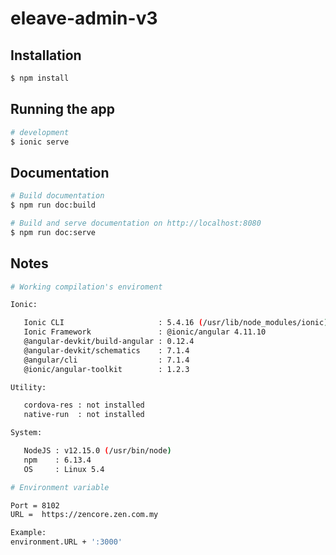 # eleave-admin-v3

## Installation

```bash
$ npm install
```

## Running the app

```bash
# development
$ ionic serve
```

## Documentation

```bash
# Build documentation
$ npm run doc:build

# Build and serve documentation on http://localhost:8080
$ npm run doc:serve
```

## Notes


```bash
# Working compilation's enviroment

Ionic:

   Ionic CLI                     : 5.4.16 (/usr/lib/node_modules/ionic)
   Ionic Framework               : @ionic/angular 4.11.10
   @angular-devkit/build-angular : 0.12.4
   @angular-devkit/schematics    : 7.1.4
   @angular/cli                  : 7.1.4
   @ionic/angular-toolkit        : 1.2.3

Utility:

   cordova-res : not installed
   native-run  : not installed

System:

   NodeJS : v12.15.0 (/usr/bin/node)
   npm    : 6.13.4
   OS     : Linux 5.4

# Environment variable

Port = 8102
URL =  https://zencore.zen.com.my

Example:
environment.URL + ':3000'
```


